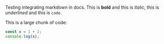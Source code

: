 Testing integrating markdown in docs.
This is **bold** and this is _italic_, this is _underlined_ and this is `code`.

This is a large chunk of code:

```ts
const x = 1 + 2;
console.log(x);
```
